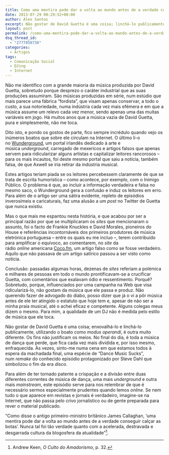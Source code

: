 ```yaml
---
title: Como uma mentira pode dar a volta ao mundo antes de a verdade conseguir calçar as botas
date: 2013-07-29 00:29:52+00:00
author: Alex Santos
excerpt: Não gostar de David Guetta é uma coisa; linchá-lo publicamente, utilizando o boato como modus operandi, é outra muito diferente
layout: post
permalink: /como-uma-mentira-pode-dar-a-volta-ao-mundo-antes-de-a-verdade-conseguir-calcar-as-botas
dsq_thread_id:
  - "2777858736"
categories:
  - Artigos
tags:
  - Comunicação Social
  - DJing
  - Internet
---
```

Não me identifico com a grande maioria da música produzida por David Guetta, sobretudo porque desprezo o caráter industrial que as suas produções assumiram. São músicas produzidas em série, num estúdio que mais parece uma fábrica “fordista”, que visam apenas conservar, a todo o custo, a sua notoriedade, numa indústria cada vez mais efémera e em que a música assume um relevo cada vez menor, sendo apenas uma das muitas variáveis em jogo. Há muitos anos que a música vazia de David Guetta, pura e simplesmente, não me toca.

Dito isto, e pondo os gostos de parte, fico sempre incrédulo quando vejo os inúmeros boatos que sobre ele circulam na Internet. O último li-o no <a href="http://www.wunderground.ie/david-guetta-left-red-face-following-pre-recorded-set-gaffe/" target="_blank">Wunderground</a>, um portal irlandês dedicado à arte e música _underground_, carregado de mexericos e artigos falsos que apenas servem para ridicularizar alguns artistas e capitalizar leitores rancorosos – para os mais incautos, foi deste mesmo portal que saiu a notícia, também falsa, de que Axwell se iria retirar da indústria musical.

Estes artigos teriam piada se os leitores percebessem claramente de que se trata de escrita humorística – como acontece, por exemplo, com o Inimigo Público. O problema é que, ao incluir a informação verdadeira e falsa no mesmo saco, o Wunderground gera a confusão e induz os leitores em erro. Para além de o artigo ser uma sátira evidente, repleto de episódios inverosímeis e caricaturais, faz uma alusão a um _post_ no Twitter de Guetta que nunca existiu.

Mas o que mais me espantou nesta história, e que acabou por ser a principal razão por que se multiplicaram os _sites_ que mencionaram o assunto, foi o facto de Frankie Knuckles e David Morales, pioneiros do House e referências incontornáveis dos primeiros produtores de música eletrónica portuguesa – entre os quais eu me incluo –, terem contribuído para amplificar o equívoco, ao comentarem, no _site_ da rádio _online_ americana <a href="http://alexsantos.globonautas.net/wp-content/uploads/2013/07/coco-fm.jpg" target="_blank">Coco.fm</a>, um artigo falso como se fosse verdadeiro. Aquilo que não passava de um artigo satírico passou a ser visto como notícia.

Conclusão: passadas algumas horas, dezenas de _sites_ referiam a polémica e milhares de pessoas em todo o mundo prontificavam-se a crucificar Guetta, com comentários que exalavam ódio e ressentimento. Porquê? Sobretudo, porque, influenciados por uma campanha na Web que visa ridicularizá-lo, não gostam da música que ele passa e produz. Não querendo fazer de advogado do diabo, posso dizer que já o vi a pôr música antes de ele ter atingido o estatuto que hoje tem e, apesar de não ser a minha praia musical, até o achei eficaz e competente. Alguns colegas meus dizem o mesmo. Para mim, a qualidade de um DJ não é medida pelo estilo de música que ele toca.

Não gostar de David Guetta é uma coisa; enxovalhá-lo e linchá-lo publicamente, utilizando o boato como _modus operandi_, é outra muito diferente. Os fins não justificam os meios. No final do dia, é toda a música de dança que perde, que fica cada vez mais dividida e, por isso mesmo, enfraquecida. Às vezes, sinto-me numa cena em que estamos todos à espera da machadada final, uma espécie de “Dance Music Sucks”, num _remake_ do conhecido episódio protagonizado por Steve Dahl que simbolizou o fim da era _disco_.

Para além de ter tornado patente a crispação e a divisão entre duas diferentes correntes de música de dança, uma mais _underground_ e outra mais _mainstream_, este episódio serve para nos relembrar de que é necessário sermos especialmente prudentes quando lemos _online_. Se nem tudo o que aparece em revistas e jornais é verdadeiro, imagine-se na Internet, que não passa pelo crivo jornalístico ou de gente preparada para rever o material publicado.

“Como disse o antigo primeiro-ministro britânico James Callaghan, ‘uma mentira pode dar a volta ao mundo antes de a verdade conseguir calçar as botas’. Nunca tal foi tão verdade quanto com a acelerada, destravada e desgarrada cultura da blogosfera da atualidade”[^1].

[^1]: Andrew Keen, <i>O Culto do Amadorismo</i>, p. 32.